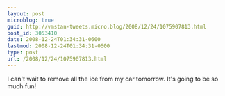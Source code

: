 ```yaml
---
layout: post
microblog: true
guid: http://vmstan-tweets.micro.blog/2008/12/24/1075907813.html
post_id: 3053410
date: 2008-12-24T01:34:31-0600
lastmod: 2008-12-24T01:34:31-0600
type: post
url: /2008/12/24/1075907813.html
---
```

I can't wait to remove all the ice from my car tomorrow. It's going to be so much fun!
